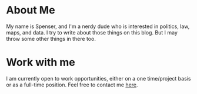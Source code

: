 # About Me
 
 My name is Spenser, and I'm a nerdy dude who is interested in politics, law, maps, and data. I try to write about those things on this blog. 
 But I may throw some other things in there too.
 
 
 # Work with me
 
 I am currently open to work opportunities, either on a one time/project basis or as a full-time position. Feel free to 
 contact me [here](/contact).
 
